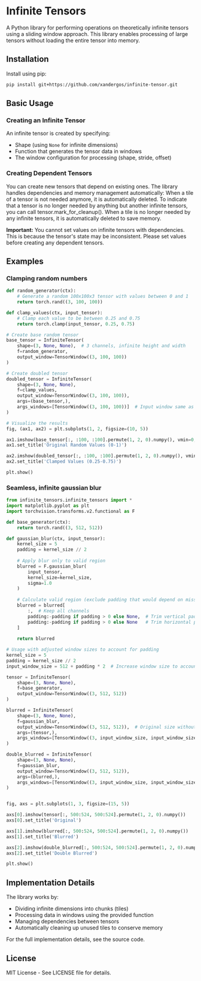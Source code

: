 # Infinite Tensors

A Python library for performing operations on theoretically infinite tensors using a sliding window approach. This library enables processing of large tensors without loading the entire tensor into memory.

## Installation

Install using pip:
```bash
pip install git+https://github.com/xandergos/infinite-tensor.git
```

## Basic Usage

### Creating an Infinite Tensor

An infinite tensor is created by specifying:

*   Shape (using `None` for infinite dimensions)
*   Function that generates the tensor data in windows
*   The window configuration for processing (shape, stride, offset)

### Creating Dependent Tensors

You can create new tensors that depend on existing ones. The library handles dependencies and memory management automatically: When a tile of a tensor is not needed anymore, it is automatically deleted. To indicate that a tensor is no longer needed by anything but another infinite tensors, you can call tensor.mark_for_cleanup().
When a tile is no longer needed by any infinite tensors, it is automatically deleted to save memory.

**Important:** You cannot set values on infinite tensors with dependencies. This is because the tensor's state may be inconsistent. Please set values before creating any dependent tensors.

## Examples

### Clamping random numbers
```python
def random_generator(ctx):
    # Generate a random 100x100x3 tensor with values between 0 and 1
    return torch.rand((3, 100, 100))

def clamp_values(ctx, input_tensor):
    # Clamp each value to be between 0.25 and 0.75
    return torch.clamp(input_tensor, 0.25, 0.75)

# Create base random tensor
base_tensor = InfiniteTensor(
    shape=(3, None, None),  # 3 channels, infinite height and width
    f=random_generator,
    output_window=TensorWindow((3, 100, 100))
)

# Create doubled tensor
doubled_tensor = InfiniteTensor(
    shape=(3, None, None),
    f=clamp_values,
    output_window=TensorWindow((3, 100, 100)),
    args=(base_tensor,),
    args_windows=[TensorWindow((3, 100, 100))]  # Input window same as output
)

# Visualize the results
fig, (ax1, ax2) = plt.subplots(1, 2, figsize=(10, 5))

ax1.imshow(base_tensor[:, :100, :100].permute(1, 2, 0).numpy(), vmin=0, vmax=1)
ax1.set_title('Original Random Values (0-1)')

ax2.imshow(doubled_tensor[:, :100, :100].permute(1, 2, 0).numpy(), vmin=0, vmax=1)
ax2.set_title('Clamped Values (0.25-0.75)')

plt.show()
```


### Seamless, infinite gaussian blur
```python
from infinite_tensors.infinite_tensors import *
import matplotlib.pyplot as plt
import torchvision.transforms.v2.functional as F

def base_generator(ctx):
    return torch.rand((3, 512, 512))

def gaussian_blur(ctx, input_tensor):
    kernel_size = 5
    padding = kernel_size // 2
    
    # Apply blur only to valid region
    blurred = F.gaussian_blur(
        input_tensor,
        kernel_size=kernel_size,
        sigma=1.0
    )
    
    # Calculate valid region (exclude padding that would depend on missing data)
    blurred = blurred[
        :,  # Keep all channels
        padding:-padding if padding > 0 else None,  # Trim vertical padding
        padding:-padding if padding > 0 else None   # Trim horizontal padding
    ]
    
    return blurred

# Usage with adjusted window sizes to account for padding
kernel_size = 5
padding = kernel_size // 2
input_window_size = 512 + padding * 2  # Increase window size to account for padding

tensor = InfiniteTensor(
    shape=(3, None, None),
    f=base_generator,
    output_window=TensorWindow((3, 512, 512))
)

blurred = InfiniteTensor(
    shape=(3, None, None),
    f=gaussian_blur,
    output_window=TensorWindow((3, 512, 512)),  # Original size without padding
    args=(tensor,),
    args_windows=[TensorWindow((3, input_window_size, input_window_size), (3, 512, 512), (0, -padding, -padding))]  # Padded input window
)

double_blurred = InfiniteTensor(
    shape=(3, None, None),
    f=gaussian_blur, 
    output_window=TensorWindow((3, 512, 512)),
    args=(blurred,),
    args_windows=[TensorWindow((3, input_window_size, input_window_size), (3, 512, 512), (0, -padding, -padding))]
)


fig, axs = plt.subplots(1, 3, figsize=(15, 5))

axs[0].imshow(tensor[:, 500:524, 500:524].permute(1, 2, 0).numpy())
axs[0].set_title('Original')

axs[1].imshow(blurred[:, 500:524, 500:524].permute(1, 2, 0).numpy())
axs[1].set_title('Blurred')

axs[2].imshow(double_blurred[:, 500:524, 500:524].permute(1, 2, 0).numpy())
axs[2].set_title('Double Blurred')

plt.show()
```

## Implementation Details

The library works by:

*   Dividing infinite dimensions into chunks (tiles)
*   Processing data in windows using the provided function
*   Managing dependencies between tensors
*   Automatically cleaning up unused tiles to conserve memory

For the full implementation details, see the source code.

## License

MIT License - See LICENSE file for details.